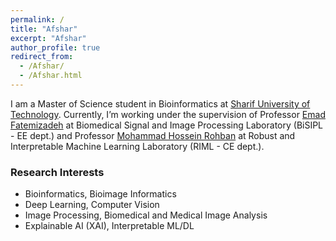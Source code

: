 ```yaml
---
permalink: /
title: "Afshar"
excerpt: "Afshar"
author_profile: true
redirect_from:
  - /Afshar/
  - /Afshar.html
---
```



I am a Master of Science student in Bioinformatics at [Sharif University of Technology](https://en.sharif.edu/). Currently, I’m working under the supervision of Professor [Emad Fatemizadeh](https://ee.sharif.edu/~fatemizadeh/) at Biomedical Signal and Image Processing Laboratory (BiSIPL - EE dept.) and Professor [Mohammad Hossein Rohban](http://sharif.ir/~rohban/) at Robust and Interpretable Machine Learning Laboratory (RIML - CE dept.).

### Research Interests

* Bioinformatics, Bioimage Informatics
* Deep Learning, Computer Vision
* Image Processing, Biomedical and Medical Image Analysis
* Explainable AI (XAI), Interpretable ML/DL
